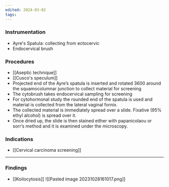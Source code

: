 ```yaml
---
edited: 2024-03-02
tags:
---
```

### Instrumentation
- Ayre's Spatula: collecting from ectocervic
- Endocervical brush  
### Procedures
- [[Aseptic technique]]
- [[Cusco's speculum]]
- Projected end of the Ayre’s spatula is inserted and rotated 3600 around the squamocolumnar junction to collect material for screening
- The cytobrush takes endocervical sampling for screening
- For cytohormonal study the rounded end of the spatula is used and material is collected from the lateral vaginal fornix.
- The collected material is immediately spread over a slide. Fixative (95% ethyl alcohol) is spread over it.
- Once dried up, the slide is then stained either with papanicolaou or sorr’s method and it is examined under the microscopy.
### Indications
- [[Cervical carcinoma screening]] 
---
### Findings
- [[Koilocytosis]] 
![[Pasted image 20231028161017.png]]
